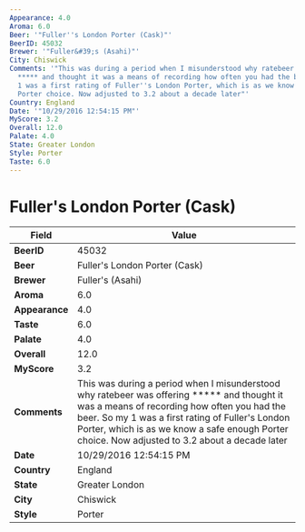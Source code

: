 ```yaml
---
Appearance: 4.0
Aroma: 6.0
Beer: '"Fuller''s London Porter (Cask)"'
BeerID: 45032
Brewer: '"Fuller&#39;s (Asahi)"'
City: Chiswick
Comments: '"This was during a period when I misunderstood why ratebeer was offering
  ***** and thought it was a means of recording how often you had the beer. So my
  1 was a first rating of Fuller''s London Porter, which is as we know a safe enough
  Porter choice. Now adjusted to 3.2 about a decade later"'
Country: England
Date: '"10/29/2016 12:54:15 PM"'
MyScore: 3.2
Overall: 12.0
Palate: 4.0
State: Greater London
Style: Porter
Taste: 6.0
---
```


# Fuller's London Porter (Cask)

| Field         | Value |
|---------------|-------|
| **BeerID** | 45032 |
| **Beer** | Fuller's London Porter (Cask) |
| **Brewer** | Fuller&#39;s (Asahi) |
| **Aroma** | 6.0 |
| **Appearance** | 4.0 |
| **Taste** | 6.0 |
| **Palate** | 4.0 |
| **Overall** | 12.0 |
| **MyScore** | 3.2 |
| **Comments** | This was during a period when I misunderstood why ratebeer was offering ***** and thought it was a means of recording how often you had the beer. So my 1 was a first rating of Fuller's London Porter, which is as we know a safe enough Porter choice. Now adjusted to 3.2 about a decade later |
| **Date** | 10/29/2016 12:54:15 PM |
| **Country** | England |
| **State** | Greater London |
| **City** | Chiswick |
| **Style** | Porter |
